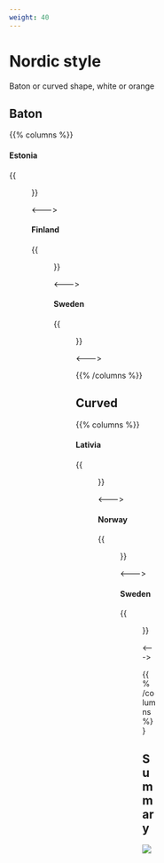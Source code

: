 ```yaml
---
weight: 40
---
```


# Nordic style

Baton or curved shape, white or orange

## Baton

{{% columns %}}

#### Estonia

{{<figure src="bollard-ee.png" caption="white or orange" class="img-sm" >}}

<--->

#### Finland

{{<figure src="bollard-fi.png" caption="always white" class="img-sm" >}}

<--->

#### Sweden

{{<figure src="bollard-baton-se.png" caption="rect. black strip" class="img-sm" >}}

<--->

{{% /columns %}}

## Curved

{{% columns %}}

#### Lativia

{{<figure src="bollard-lv.png" caption="white or orange" class="img-sm" >}}

<--->

#### Norway

{{<figure src="bollard-no.png" caption="black strip on top" class="img-sm" >}}

<--->

#### Sweden

{{<figure src="bollard-curved-se.png" caption="rect. black strip" class="img-sm" >}}

<--->

{{% /columns %}}

## Summary

<img src="https://images.squarespace-cdn.com/content/v1/60f6054f4e76b03092956de8/ee8bc0c0-67cb-49b8-84f0-6f1ecc5b1072/nordics_bollards.png" />
